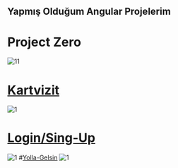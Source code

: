 ## Yapmış Olduğum Angular Projelerim ##
# Project Zero
![11](https://user-images.githubusercontent.com/91018965/195452278-9edb2312-9012-4713-8908-08b0e1b311bc.PNG)
# [Kartvizit](https://github.com/AnilSerif/Kartvizit)  
![1](https://user-images.githubusercontent.com/91018965/195454024-48940b16-b30b-421a-afbe-b053f389fe99.PNG)
# [Login/Sing-Up](https://github.com/AnilSerif/Login-SingUp-Page)
![1](https://user-images.githubusercontent.com/91018965/196266179-865c5127-22b2-4775-aec8-ed83c737cc53.PNG)
#[Yolla-Gelsin](https://github.com/AnilSerif/Yolla-Gelsin)
![1](https://user-images.githubusercontent.com/91018965/198135906-1975eba5-ee4b-4e49-9883-afdea65db488.PNG)
